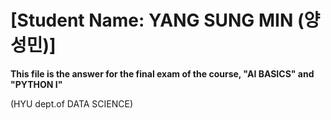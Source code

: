 # [Student Name: YANG SUNG MIN (양성민)]

**This file is the answer for the final exam of the course, "AI BASICS" and "PYTHON I"**

(HYU dept.of DATA SCIENCE)
